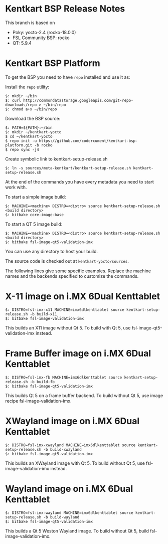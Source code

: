 # Kentkart BSP Release Notes

This branch is based on 

* Poky: yocto-2.4 (rocko-18.0.0)
* FSL Community BSP: rocko
* QT: 5.9.4

# Kentkart BSP Platform

To get the BSP you need to have `repo` installed and use it as:

Install the `repo` utility:

```
$: mkdir ~/bin
$: curl http://commondatastorage.googleapis.com/git-repo-downloads/repo > ~/bin/repo
$: chmod a+x ~/bin/repo
```
Download the BSP source:

```
$: PATH=${PATH}:~/bin
$: mkdir ~/kentkart-yocto
$ cd ~/kentkart-yocto
$ repo init -u https://github.com/codercument/kentkart-bsp-platform.git -b rocko
$ repo sync -j4
```
Create symbolic link to kentkart-setup-release.sh 

```
$: ln -s sources/meta-kentkart/kentkart-setup-release.sh kentkart-setup-release.sh

```

At the end of the commands you have every metadata you need to start work with.

To start a simple image build:

```
$: MACHINE=<machine> DISTRO=<distro> source kentkart-setup-release.sh  <build directory>
$: bitbake core-image-base
```
To start a QT 5 image build:

```
$: MACHINE=<machine> DISTRO=<distro> source kentkart-setup-release.sh <build directory>
$: bitbake fsl-image-qt5-validation-imx
```

You can use any directory to host your build.

The source code is checked out at `kentkart-yocto/sources`.

The following lines give some specific examples. Replace the machine names and the backends specified to customize the
commands. 

# X-11 image on i.MX 6Dual Kenttablet

```
$: DISTRO=fsl-imx-x11 MACHINE=imx6dlkenttablet source kentkart-setup-release.sh -b build-x11
$: bitbake fsl-image-validation-imx
```
This builds an X11 image without Qt 5. To build with Qt 5, use fsl-image-qt5-validation-imx instead.

# Frame Buffer image on i.MX 6Dual Kenttablet

```
$: DISTRO=fsl-imx-fb MACHINE=imx6dlkenttablet source kentkart-setup-release.sh -b build-fb
$: bitbake fsl-image-qt5-validation-imx
```
This builds Qt 5 on a frame buffer backend. To build without Qt 5, use image recipe fsl-image-validation-imx.

# XWayland image on i.MX 6Dual Kenttablet

```
$: DISTRO=fsl-imx-xwayland MACHINE=imx6dlkenttablet source kentkart-setup-release.sh -b build-xwayland
$: bitbake fsl-image-qt5-validation-imx
```
This builds an XWayland image with Qt 5. To build without Qt 5, use fsl-image-validation-imx instead.

# Wayland image on i.MX 6Dual Kenttablet

```
$: DISTRO=fsl-imx-wayland MACHINE=imx6dlkenttablet source kentkart-setup-release.sh -b build-wayland
$: bitbake fsl-image-qt5-validation-imx
```
This builds a Qt 5 Weston Wayland image. To build without Qt 5, build fsl-image-validation-imx.

